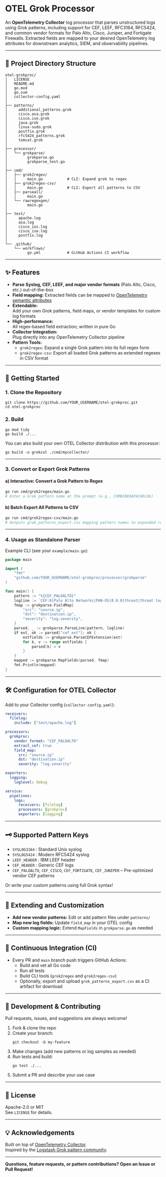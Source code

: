 
# OTEL Grok Processor

An **OpenTelemetry Collector** log processor that parses unstructured logs using Grok patterns, including support for CEF, LEEF, RFC3164, RFC5424, and common vendor formats for Palo Alto, Cisco, Juniper, and Fortigate Firewalls. Extracted fields are mapped to your desired OpenTelemetry log attributes for downstream analytics, SIEM, and observability pipelines.

---

## 📂 Project Directory Structure

```
otel-grokproc/
│   LICENSE
│   README.md
│   go.mod
│   go.sum
│   collector-config.yaml
│
├── patterns/
│     additional_patterns.grok
│     cisco.asa.grok
│     cisco.ise.grok
│     java.grok
│     linux-sudo.grok
│     postfix.grok
│     rfc5424_patterns.grok
│     tomcat.grok
│
├── processor/
│   └── grokparse/
│         grokparse.go
│         grokparse_test.go
│
├── cmd/
│   ├── grok2regex/
│   │     main.go           # CLI: Expand grok to regex
│   ├── grok2regex-csv/
│   │     main.go           # CLI: Export all patterns to CSV
│   ├── parseall/
│   │     main.go
│   └── rawregexgen/
│         main.go
│
├── test/
│     apache.log
│     asa.log
│     cisco_ios.log
│     cisco_ise.log
│     postfix.log
│
└── .github/
    └── workflows/
          go.yml            # GitHub Actions CI workflow
```

---

## ✨ Features

- **Parse Syslog, CEF, LEEF, and major vendor formats** (Palo Alto, Cisco, etc.) out-of-the-box
- **Field mapping:** Extracted fields can be mapped to [OpenTelemetry semantic attributes](https://opentelemetry.io/docs/reference/specification/logs/attribute-semantics/)
- **Extendable:**  
  Add your own Grok patterns, field maps, or vendor templates for custom log formats
- **High-performance:**  
  All regex-based field extraction; written in pure Go
- **Collector Integration:**  
  Plug directly into any OpenTelemetry Collector pipeline
- **Pattern Tools:**  
  - `grok2regex`: Expand a single Grok pattern into its full regex form  
  - `grok2regex-csv`: Export all loaded Grok patterns as extended regexes in CSV format

---

## 🚀 Getting Started

### 1. Clone the Repository

```shell
git clone https://github.com/YOUR_USERNAME/otel-grokproc.git
cd otel-grokproc
```

### 2. Build

```shell
go mod tidy
go build ./...
```

You can also build your own OTEL Collector distribution with this processor:
```shell
go build -o grokcol ./cmd/mycollector/
```

---

### 3. Convert or Export Grok Patterns

#### a) Interactive: Convert a Grok Pattern to Regex

```sh
go run cmd/grok2regex/main.go
# Enter a Grok pattern name at the prompt (e.g., COMBINEDAPACHELOG)
```

#### b) Batch Export All Patterns to CSV

```sh
go run cmd/grok2regex-csv/main.go
# Outputs grok_patterns_export.csv mapping pattern names to expanded regex strings
```

---

### 4. Usage as Standalone Parser

Example CLI (see your `example/main.go`):

```go
package main

import (
    "fmt"
    "github.com/YOUR_USERNAME/otel-grokproc/processor/grokparse"
)

func main() {
    pattern := "%{CEF_PALOALTO}"
    logline := `CEF:0|Palo Alto Networks|PAN-OS|8.0.0|threat|threat log|1|src=192.0.2.1 dst=198.51.100.1 ...`
    fmap := grokparse.FieldMap{
        "src": "source.ip",
        "dst": "destination.ip",
        "severity": "log.severity",
    }
    parsed, _ := grokparse.ParseLine(pattern, logline)
    if ext, ok := parsed["cef_ext"]; ok {
        extfields := grokparse.ParseCEFExtension(ext)
        for k, v := range extfields {
            parsed[k] = v
        }
    }
    mapped := grokparse.MapFields(parsed, fmap)
    fmt.Println(mapped)
}
```

---

## 🛠️ Configuration for OTEL Collector

Add to your Collector config (`collector-config.yaml`):

```yaml
receivers:
  filelog:
    include: ["test/apache.log"]

processors:
  grokproc:
    vendor_format: "CEF_PALOALTO"
    extract_cef: true
    field_map:
      src: "source.ip"
      dst: "destination.ip"
      severity: "log.severity"

exporters:
  logging:
    loglevel: debug

service:
  pipelines:
    logs:
      receivers: [filelog]
      processors: [grokproc]
      exporters: [logging]
```

---

## 🗝️ Supported Pattern Keys

- `SYSLOG3164` : Standard Unix syslog  
- `SYSLOG5424` : Modern RFC5424 syslog  
- `LEEF_HEADER` : IBM LEEF header  
- `CEF_HEADER` : Generic CEF logs  
- `CEF_PALOALTO`, `CEF_CISCO`, `CEF_FORTIGATE`, `CEF_JUNIPER` – Pre-optimized vendor CEF patterns

Or write your custom patterns using full Grok syntax!

---

## 🔧 Extending and Customization

- **Add new vendor patterns:** Edit or add pattern files under `patterns/`
- **Map new log fields:** Update `field_map` in your OTEL config
- **Custom mapping logic:** Extend `MapFields` in `grokparse.go` as needed

---

## 🤖 Continuous Integration (CI)

- Every PR and `main` branch push triggers GitHub Actions:
  - Build and vet all Go code
  - Run all tests
  - Build CLI tools (`grok2regex` and `grok2regex-csv`)
  - Optionally, export and upload `grok_patterns_export.csv` as a CI artifact for download

---

## 🧪 Development & Contributing

Pull requests, issues, and suggestions are always welcome!

1. Fork & clone the repo  
2. Create your branch:  
   ```shell
   git checkout -b my-feature
   ```
3. Make changes (add new patterns or log samples as needed)
4. Run tests and build:
   ```shell
   go test ./...
   ```
5. Submit a PR and describe your use case

---

## 📜 License

Apache-2.0 or MIT  
See `LICENSE` for details.

---

## 💡 Acknowledgements

Built on top of [OpenTelemetry Collector](https://opentelemetry.io/docs/collector/).  
Inspired by the [Logstash Grok pattern community](https://github.com/logstash-plugins/logstash-filter-grok/tree/main/patterns).

---

**Questions, feature requests, or pattern contributions? Open an Issue or Pull Request!**
